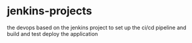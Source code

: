 # jenkins-projects
the devops based on the jenkins project to set up the ci/cd pipeline and build and test deploy the application
